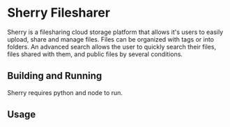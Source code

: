 # Sherry Filesharer
Sherry is a filesharing cloud storage platform that allows it's users to easily upload, share and manage files. Files can be organized with tags or into folders. An advanced search allows the user to quickly search their files, files shared with them, and public files by several conditions.

## Building and Running
Sherry requires python and node to run.

## Usage
